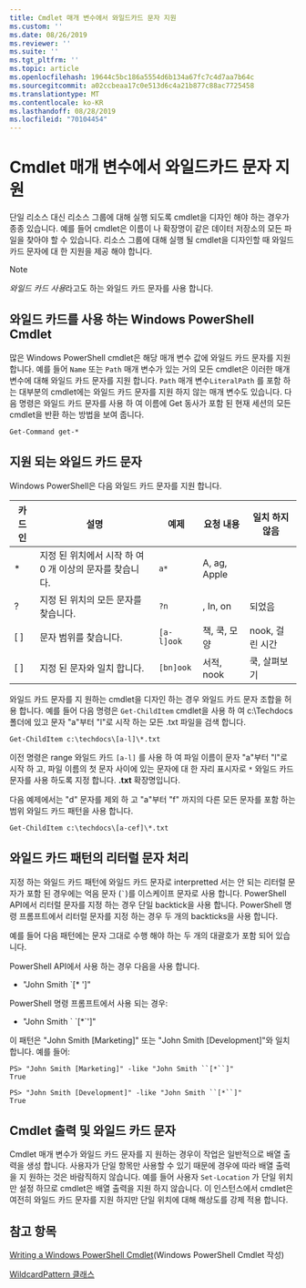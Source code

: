 ```yaml
---
title: Cmdlet 매개 변수에서 와일드카드 문자 지원
ms.custom: ''
ms.date: 08/26/2019
ms.reviewer: ''
ms.suite: ''
ms.tgt_pltfrm: ''
ms.topic: article
ms.openlocfilehash: 19644c5bc186a5554d6b134a67fc7c4d7aa7b64c
ms.sourcegitcommit: a02ccbeaa17c0e513d6c4a21b877c88ac7725458
ms.translationtype: MT
ms.contentlocale: ko-KR
ms.lasthandoff: 08/28/2019
ms.locfileid: "70104454"
---
```

# <a name="supporting-wildcard-characters-in-cmdlet-parameters"></a>Cmdlet 매개 변수에서 와일드카드 문자 지원

단일 리소스 대신 리소스 그룹에 대해 실행 되도록 cmdlet을 디자인 해야 하는 경우가 종종 있습니다. 예를 들어 cmdlet은 이름이 나 확장명이 같은 데이터 저장소의 모든 파일을 찾아야 할 수 있습니다. 리소스 그룹에 대해 실행 될 cmdlet을 디자인할 때 와일드 카드 문자에 대 한 지원을 제공 해야 합니다.

> [!NOTE]
> *와일드 카드 사용*라고도 하는 와일드 카드 문자를 사용 합니다.

## <a name="windows-powershell-cmdlets-that-use-wildcards"></a>와일드 카드를 사용 하는 Windows PowerShell Cmdlet

 많은 Windows PowerShell cmdlet은 해당 매개 변수 값에 와일드 카드 문자를 지원 합니다. 예를 들어 `Name` 또는 `Path` 매개 변수가 있는 거의 모든 cmdlet은 이러한 매개 변수에 대해 와일드 카드 문자를 지원 합니다. `Path` 매개 변수`LiteralPath` 를 포함 하는 대부분의 cmdlet에는 와일드 카드 문자를 지원 하지 않는 매개 변수도 있습니다. 다음 명령은 와일드 카드 문자를 사용 하 여 이름에 Get 동사가 포함 된 현재 세션의 모든 cmdlet을 반환 하는 방법을 보여 줍니다.

 `Get-Command get-*`

## <a name="supported-wildcard-characters"></a>지원 되는 와일드 카드 문자

Windows PowerShell은 다음 와일드 카드 문자를 지원 합니다.

| 카드인 |                             설명                             |  예제   |     요청 내용      | 일치 하지 않음 |
| -------- | ------------------------------------------------------------------- | ---------- | ---------------- | -------------- |
| *        | 지정 된 위치에서 시작 하 여 0 개 이상의 문자를 찾습니다. | `a*`       | A, ag, Apple     |                |
| ?        | 지정 된 위치의 모든 문자를 찾습니다.                     | `?n`       | , In, on       | 되었음            |
| [ ]      | 문자 범위를 찾습니다.                                       | `[a-l]ook` | 책, 쿡, 모양 | nook, 걸린 시간     |
| [ ]      | 지정 된 문자와 일치 합니다.                                    | `[bn]ook`  | 서적, nook       | 쿡, 살펴보기     |

와일드 카드 문자를 지 원하는 cmdlet을 디자인 하는 경우 와일드 카드 문자 조합을 허용 합니다. 예를 들어 다음 명령은 `Get-ChildItem` cmdlet을 사용 하 여 c:\Techdocs 폴더에 있고 문자 "a"부터 "l"로 시작 하는 모든 .txt 파일을 검색 합니다.

`Get-ChildItem c:\techdocs\[a-l]\*.txt`

이전 명령은 range 와일드 카드 `[a-l]` 를 사용 하 여 파일 이름이 문자 "a"부터 "l"로 시작 하 고, 파일 이름의 첫 문자 사이에 있는 문자에 대 한 자리 표시자로 `*` 와일드 카드 문자를 사용 하도록 지정 합니다. **.txt** 확장명입니다.

다음 예제에서는 "d" 문자를 제외 하 고 "a"부터 "f" 까지의 다른 모든 문자를 포함 하는 범위 와일드 카드 패턴을 사용 합니다.

`Get-ChildItem c:\techdocs\[a-cef]\*.txt`

## <a name="handling-literal-characters-in-wildcard-patterns"></a>와일드 카드 패턴의 리터럴 문자 처리

지정 하는 와일드 카드 패턴에 와일드 카드 문자로 interpretted 서는 안 되는 리터럴 문자가 포함 된 경우에는 억음 문자 (`` ` ``)를 이스케이프 문자로 사용 합니다. PowerShell API에서 리터럴 문자를 지정 하는 경우 단일 backtick을 사용 합니다. PowerShell 명령 프롬프트에서 리터럴 문자를 지정 하는 경우 두 개의 backticks을 사용 합니다.

예를 들어 다음 패턴에는 문자 그대로 수행 해야 하는 두 개의 대괄호가 포함 되어 있습니다.

PowerShell API에서 사용 하는 경우 다음을 사용 합니다.

- "John Smith \`[* ']"

PowerShell 명령 프롬프트에서 사용 되는 경우:

- "John Smith \` \`[*\`']"

이 패턴은 "John Smith [Marketing]" 또는 "John Smith [Development]"와 일치 합니다. 예를 들어:

```
PS> "John Smith [Marketing]" -like "John Smith ``[*``]"
True

PS> "John Smith [Development]" -like "John Smith ``[*``]"
True
```

## <a name="cmdlet-output-and-wildcard-characters"></a>Cmdlet 출력 및 와일드 카드 문자

Cmdlet 매개 변수가 와일드 카드 문자를 지 원하는 경우이 작업은 일반적으로 배열 출력을 생성 합니다.
사용자가 단일 항목만 사용할 수 있기 때문에 경우에 따라 배열 출력을 지 원하는 것은 바람직하지 않습니다. 예를 들어 사용자 `Set-Location` 가 단일 위치만 설정 하므로 cmdlet은 배열 출력을 지원 하지 않습니다. 이 인스턴스에서 cmdlet은 여전히 와일드 카드 문자를 지원 하지만 단일 위치에 대해 해상도를 강제 적용 합니다.

## <a name="see-also"></a>참고 항목

[Writing a Windows PowerShell Cmdlet](./writing-a-windows-powershell-cmdlet.md)(Windows PowerShell Cmdlet 작성)

[WildcardPattern 클래스](/dotnet/api/system.management.automation.wildcardpattern)
